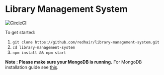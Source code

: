 # Library Management System

[![CircleCI](https://circleci.com/gh/redhair/library-management-system.svg?style=shield)](https://circleci.com/gh/redhair/library-management-system)

To get started:

1. `git clone https://github.com/redhair/library-management-system.git`
2. `cd library-management-system`
3. `npm install && npm start`

**Note : Please make sure your MongoDB is running.** For MongoDB installation guide see [this](https://docs.mongodb.com/v3.0/installation/).
